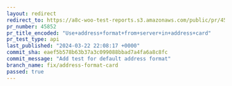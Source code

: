 ```yaml
---
layout: redirect
redirect_to: https://a8c-woo-test-reports.s3.amazonaws.com/public/pr/45852/api/index.html
pr_number: 45852
pr_title_encoded: "Use+address+format+from+server+in+address+card"
pr_test_type: api
last_published: "2024-03-22 22:08:17 +0000"
commit_sha: eaef5b578b63b37a3c099088bbad7a4fa6a8c8fc
commit_message: "Add test for default address format"
branch_name: fix/address-format-card
passed: true
---
```

